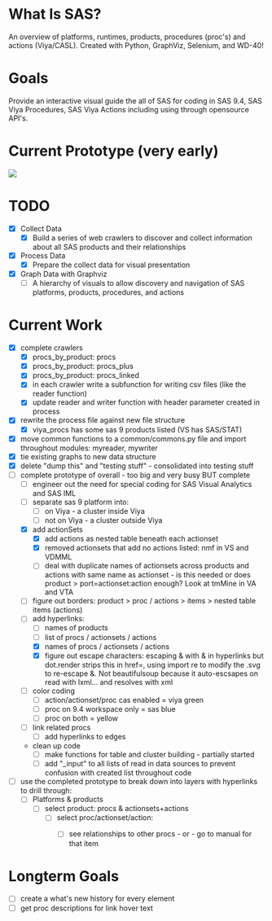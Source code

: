 # What Is SAS?
 An overview of platforms, runtimes, products, procedures (proc's) and actions (Viya/CASL).  Created with Python, GraphViz, Selenium, and WD-40!

# Goals
Provide an interactive visual guide the all of SAS for coding in SAS 9.4, SAS Viya Procedures, SAS Viya Actions including using through opensource API's.

# Current Prototype (very early)
<img src="./graphs/overview/dotgraph_products_html.svg">

# TODO
- [X] Collect Data
  - [X] Build a series of web crawlers to discover and collect information about all SAS products and their relationships
- [X] Process Data
  - [X] Prepare the collect data for visual presentation
- [X] Graph Data with Graphviz
  - [ ] A hierarchy of visuals to allow discovery and navigation of SAS platforms, products, procedures, and actions

# Current Work
- [X] complete crawlers
  - [X] procs_by_product: procs
  - [X] procs_by_product: procs_plus
  - [X] procs_by_product: procs_linked
  - [X] in each crawler write a subfunction for writing csv files (like the reader function)
  - [X] update reader and writer function with header parameter created in process
- [X] rewrite the process file against new file structure
  - [X] viya_procs has some sas 9 products listed (VS has SAS/STAT)
- [X] move common functions to a common/commons.py file and import throughout modules: myreader, mywriter
- [X] tie existing graphs to new data structure
- [X] delete "dump this" and "testing stuff" - consolidated into testing stuff
- [ ] complete prototype of overall - too big and very busy BUT complete
  - [ ] engineer out the need for special coding for SAS Visual Analytics and SAS IML
  - [ ] separate sas 9 platform into:
    - [ ] on Viya - a cluster inside Viya
    - [ ] not on Viya - a cluster outside Viya
  - [X] add actionSets
    - [X] add actions as nested table beneath each actionset
    - [X] removed actionsets that add no actions listed: nmf in VS and VDMML
    - [ ] deal with duplicate names of actionsets across products and actions with same name as actionset - is this needed or does product > port=actionset:action enough? Look at tmMine in VA and VTA
  - [ ] figure out borders: product > proc / actions > items > nested table items (actions)
  - [ ] add hyperlinks:
    - [ ] names of products
    - [ ] list of procs / actionsets / actions
    - [X] names of procs / actionsets / actions
    - [X] figure out escape characters: escaping & with &amp; in hyperlinks but dot.render strips this in href=, using import re to modify the .svg to re-escape &.  Not beautifulsoup because it auto-escsapes on read with lxml... and resolves with xml
  - [ ] color coding
    - [ ] action/actionset/proc cas enabled = viya green
    - [ ] proc on 9.4 workspace only = sas blue
    - [ ] proc on both = yellow
  - [ ] link related procs
    - [ ] add hyperlinks to edges
  - clean up code
    - [ ] make functions for table and cluster building - partially started
    - [ ] add "_input" to all lists of read in data sources to prevent confusion with created list throughout code
- [ ] use the completed prototype to break down into layers with hyperlinks to drill through:
  - [ ] Platforms & products
    - [ ] select product: procs & actionsets+actions
      - [ ] select proc/actionset/action:
        - [ ] see relationships to other procs - or - go to manual for that item


# Longterm Goals
- [ ] create a what's new history for every element
- [ ] get proc descriptions for link hover text
